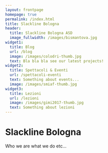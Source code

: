 ```yaml
---
layout: frontpage
homepage: true
permalink: /index.html
title: Slackline Bologna
header:
  title: Slackline Bologna ASD
  image_fullwidth: /images/bismantova.jpg
widget1:
  title: Blog
  url: /blog
  image: /images/colodri-thumb.jpg
  text: Bla bla bla see our latest projects!
widget2:
  title: Spettacoli & Eventi
  url: /spettacoli-eventi
  text: Something about events...
  image: /images/smiaf-thumb.jpg
widget3:
  title: Lezioni
  url: /lezioni
  image: /images/gimi2017-thumb.jpg
  text: Something about lezioni
---
```

# Slackline Bologna

Who we are what we do etc...
